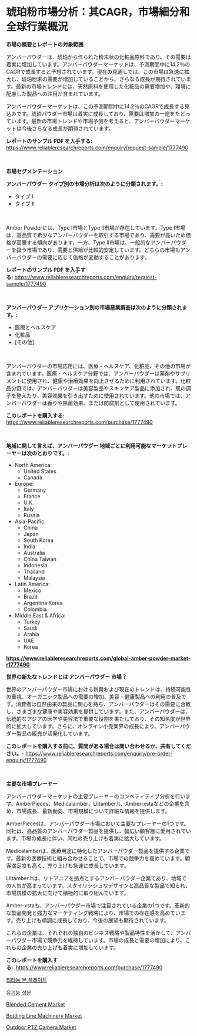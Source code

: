 <p><h1>琥珀粉市場分析：其CAGR，市場細分和全球行業概況</h1></p><p><strong>市場の概要とレポートの対象範囲</strong></p>
<p><p>アンバーパウダーは、琥珀から作られた粉末状の化粧品原料であり、その需要は着実に増加しています。アンバーパウダーマーケットは、予測期間中に14.2％のCAGRで成長すると予想されています。現在の見通しでは、この市場は急速に拡大し、琥珀粉末の需要が増加していることから、さらなる成長が期待されています。最新の市場トレンドには、天然原料を使用した化粧品の需要増加や、環境に配慮した製品への注目が含まれています。</p><p>アンバーパウダーマーケットは、この予測期間中に14.2％のCAGRで成長する見込みです。琥珀パウダー市場は着実に成長しており、需要は増加の一途をたどっています。最新の市場トレンドや市場予測を考えると、アンバーパウダーマーケットは今後さらなる成長が期待されています。</p></p>
<p><strong>レポートのサンプル PDF を入手する:</strong> <a href="https://www.reliableresearchreports.com/enquiry/request-sample/1777490">https://www.reliableresearchreports.com/enquiry/request-sample/1777490</a></p>
<p>&nbsp;</p>
<p><strong>市場セグメンテーション</strong></p>
<p><strong>アンバーパウダー タイプ別の市場分析は次のように分類されます。:</strong></p>
<p><ul><li>タイプ I</li><li>タイプ II</li></ul></p>
<p>&nbsp;</p>
<p><p>Amber Powderには、Type I市場とType II市場が存在しています。Type I市場は、高品質で希少なアンバーパウダーを取引する市場であり、需要が高いため価格が高騰する傾向があります。一方、Type II市場は、一般的なアンバーパウダーを扱う市場であり、需要と供給が比較的安定しています。どちらの市場もアンバーパウダーの需要に応じて価格が変動することがあります。</p></p>
<p><strong>レポートのサンプル PDF を入手する:</strong>&nbsp;<a href="https://www.reliableresearchreports.com/enquiry/request-sample/1777490">https://www.reliableresearchreports.com/enquiry/request-sample/1777490</a></p>
<p>&nbsp;</p>
<p><strong> アンバーパウダー アプリケーション別の市場産業調査は次のように分類されます。:</strong></p>
<p><ul><li>医療とヘルスケア</li><li>化粧品</li><li>[その他]</li></ul></p>
<p>&nbsp;</p>
<p><p>アンバーパウダーの市場応用には、医療・ヘルスケア、化粧品、その他の市場が含まれています。医療・ヘルスケア分野では、アンバーパウダーは薬剤やサプリメントに使用され、健康や治療効果を向上させるために利用されています。化粧品分野では、アンバーパウダーは美容製品やスキンケア製品に添加され、肌の調子を整えたり、美容効果を引き出すために使用されています。他の市場では、アンバーパウダーは香りや除菌効果、または防腐剤として使用されています。</p></p>
<p><strong>このレポートを購入する:</strong>&nbsp; <a href="https://www.reliableresearchreports.com/purchase/1777490">https://www.reliableresearchreports.com/purchase/1777490</a></p>
<p>&nbsp;</p>
<p><strong>地域に関して言えば、アンバーパウダー 地域ごとに利用可能なマーケットプレーヤーは次のとおりです。:</strong></p>
<p><ul>
    <li>
        North America:
        <ul>
            <li>United States</li>
            <li>Canada</li>
        </ul>
    </li>
    <li>
        Europe:
        <ul>
            <li>Germany</li>
            <li>France</li>
            <li>U.K.</li>
            <li>Italy</li>
            <li>Russia</li>
        </ul>
    </li>
    <li>
        Asia-Pacific:
        <ul>
            <li>China</li>
            <li>Japan</li>
            <li>South Korea</li>
            <li>India</li>
            <li>Australia</li>
            <li>China Taiwan</li>
            <li>Indonesia</li>
            <li>Thailand</li>
            <li>Malaysia</li>
        </ul>
    </li>
    <li>
        Latin America:
        <ul>
            <li>Mexico</li>
            <li>Brazil</li>
            <li>Argentina Korea</li>
            <li>Colombia</li>
        </ul>
    </li>
    <li>
        Middle East & Africa:
        <ul>
            <li>Turkey</li>
            <li>Saudi</li>
            <li>Arabia</li>
            <li>UAE</li>
            <li>Korea</li>
        </ul>
    </li>
    </ul></p>
<p><strong><a href="https://www.reliableresearchreports.com/global-amber-powder-market-r1777490">https://www.reliableresearchreports.com/global-amber-powder-market-r1777490</a></strong>&nbsp;</p>
<p><strong>世界の新たなトレンドとは アンバーパウダー 市場？</strong></p>
<p><p>世界のアンバーパウダー市場における新興および現在のトレンドは、持続可能性の重視、オーガニック製品への需要の増加、美容・健康製品への利用の普及です。消費者は自然由来の製品に関心を持ち、アンバーパウダーはその需要に合致し、さまざまな健康や美容効果を提供しています。また、アンバーパウダーは、伝統的なアジアの医学や美容法で重要な役割を果たしており、その知名度が世界的に拡大しています。さらに、オンライン小売業界の成長により、アンバーパウダー製品の販売が活発化しています。</p></p>
<p><strong>このレポートを購入する前に、質問がある場合は問い合わせるか、共有してください。</strong>- <a href="https://www.reliableresearchreports.com/enquiry/pre-order-enquiry/1777490">https://www.reliableresearchreports.com/enquiry/pre-order-enquiry/1777490</a></p>
<p>&nbsp;</p>
<p><strong>主要な市場プレーヤー</strong></p>
<p><p>アンバーパウダーマーケットの主要プレーヤーのコンペティティブ分析を行います。AmberPieces、Medicalamber、Llitamber.lt、Amber-xstaなどの企業を含め、市場成長、最新動向、市場規模について詳細な情報を提供します。</p><p>AmberPiecesは、アンバーパウダー市場において主要なプレーヤーの1つです。同社は、高品質のアンバーパウダー製品を提供し、幅広い顧客層に愛用されています。市場の成長に伴い、同社の売り上げも着実に拡大しています。</p><p>Medicalamberは、医療用途に特化したアンバーパウダー製品を提供する企業です。最新の医療技術と組み合わせることで、市場での競争力を高めています。顧客満足度も高く、売り上げも急速に成長しています。</p><p>Llitamber.ltは、リトアニアを拠点とするアンバーパウダー企業であり、地域での人気が高まっています。スタイリッシュなデザインと高品質な製品で知られ、市場規模の拡大に向けて積極的に取り組んでいます。</p><p>Amber-xstaも、アンバーパウダー市場で注目されている企業の1つです。革新的な製品開発と強力なマーケティング戦略により、市場での存在感を高めています。売り上げも順調に成長しており、今後の展望も期待されています。</p><p>これらの企業は、それぞれの独自のビジネス戦略や製品特性を活かして、アンバーパウダー市場で競争力を維持しています。市場の成長と需要の増加により、これらの企業の売り上げも着実に増加しています。</p></p>
<p><strong>このレポートを購入する:</strong>&nbsp;&nbsp;<a href="https://www.reliableresearchreports.com/purchase/1777490">https://www.reliableresearchreports.com/purchase/1777490</a></p>
<p><p><a href="https://github.com/vs019sa3m8x/Market-Research-Report-List-1/blob/main/305828923668.md">티타늄 본 플레이트</a></p><p><a href="https://medium.com/@boydsmitham726/%EC%9C%A0%EA%B8%B0%EB%86%8D-%EC%9E%AC%EB%A3%8C-%EC%8B%9C%EC%9E%A5-%EC%A0%84%EB%A7%9D-%EC%82%B0%EC%97%85-%EA%B0%9C%EC%9A%94-%EB%B0%8F-%EC%98%88%EC%B8%A1-2024%EB%85%84%EB%B6%80%ED%84%B0-2031%EB%85%84-9e5e0c00ff1a">유기농 성분</a></p><p><a href="https://issuu.com/reportprime-2/docs/blended-cement-market-size-2030.pptx">Blended Cement Market</a></p><p><a href="https://github.com/gulaimolin/Market-Research-Report-List-4/blob/main/bottling-line-machinery-market.md">Bottling Line Machinery Market</a></p><p><a href="https://view.publitas.com/reportprime-1/outdoor-ptz-camera-market-analysis-and-sze-forecasted-for-period-from-2024-to-2031/">Outdoor PTZ Camera Market</a></p></p>